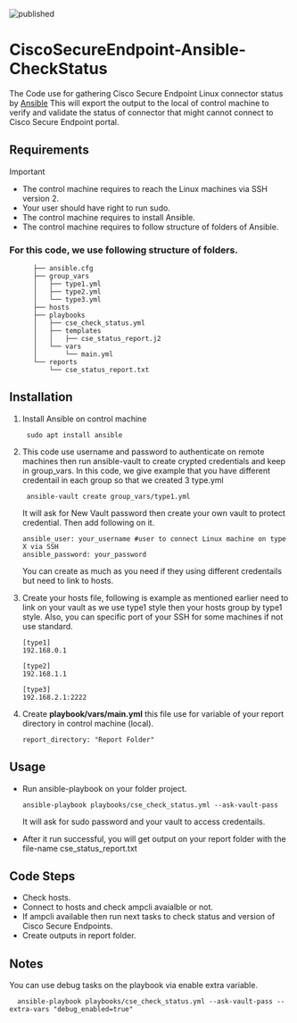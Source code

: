 ![published](https://static.production.devnetcloud.com/codeexchange/assets/images/devnet-published.svg)
# CiscoSecureEndpoint-Ansible-CheckStatus
The Code use for gathering Cisco Secure Endpoint Linux connector status by [Ansible](https://docs.ansible.com/ansible/latest/index.html)
This will export the output to the local of control machine to verify and validate the status of connector that might cannot connect to Cisco Secure Endpoint portal.

## Requirements

  > [!IMPORTANT]
  >  -  The control machine requires to reach the Linux machines via SSH version 2.
  >  -  Your user should have right to run sudo.
  >  -  The control machine requires to install Ansible.
  >  -  The control machine requires to follow structure of folders of Ansible.
  
  ### For this code, we use following structure of folders.
          ├── ansible.cfg
          ├── group_vars
          │   ├── type1.yml
          │   ├── type2.yml
          │   └── type3.yml
          ├── hosts
          ├── playbooks
          │   ├── cse_check_status.yml
          │   ├── templates
          │   │   ├── cse_status_report.j2
          │   └── vars
          │       └── main.yml
          └── reports
              └── cse_status_report.txt


## Installation
  1. Install Ansible on control machine

          sudo apt install ansible

  2. This code use username and password to authenticate on remote machines then run ansible-vault to create crypted credentials and keep in group_vars. In this code, we give example that you have different credentail in each group so that we   created 3 type.yml

          ansible-vault create group_vars/type1.yml
     It will ask for New Vault password then create your own vault to protect credential. Then add following on it.

         ansible_user: your_username #user to connect Linux machine on type X via SSH
         ansible_password: your_password
     You can create as much as you need if they using different credentails but need to link to hosts.
     
     
  3. Create your hosts file, following is example as mentioned earlier need to link on your vault as we use type1 style then your hosts group by type1 style. Also, you can specific port of your SSH for some machines if not use standard.

         [type1]
         192.168.0.1

         [type2]
         192.168.1.1

         [type3]
         192.168.2.1:2222
     
  4. Create **playbook/vars/main.yml** this file use for variable of your report directory in control machine (local).

         report_directory: "Report Folder"
         
## Usage
  - Run ansible-playbook on your folder project.
  
        ansible-playbook playbooks/cse_check_status.yml --ask-vault-pass
    It will ask for sudo password and your vault to access credentails.
  - After it run successful, you will get output on your report folder with the file-name cse_status_report.txt
  

## Code Steps
  - Check hosts.
  - Connect to hosts and check ampcli avaialble or not.
  - If ampcli available then run next tasks to check status and version of Cisco Secure Endpoints.
  - Create outputs in report folder.

## Notes
You can use debug tasks on the playbook via enable extra variable.

      ansible-playbook playbooks/cse_check_status.yml --ask-vault-pass --extra-vars "debug_enabled=true"

